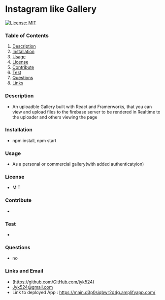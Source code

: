 # Instagram like Gallery

  [![License: MIT](https://img.shields.io/badge/License-MIT-yellow.svg)](https://opensource.org/licenses/MIT)

  ### Table of Contents
  1. [Description](#description)
  2. [Installation](#installation)
  3. [Usage](#usage)
  4. [License](#license)
  5. [Contribute](#contribute)
  6. [Test](#test)
  7. [Questions](#questions)
  8. [Links](#links)
  
  ### Description
  * An uploadble Gallery built with React and Framerworks, that you can view and upload files to the firebase server to be rendered in Realtime to the uploader and others viewing the page
  ### Installation
  * npm install, npm start
  ### Usage
  * As a personal or commercial gallery(with added authenticatyion)
  ### License
  * MIT
  ### Contribute
  * 
  ### Test
  * 
  ### Questions
  * no
  ### Links and Email
  * (https://github.com/GitHub.com/jyk524)
  * Jyk524@gmail.com
  * Link to deployed App : https://main.d3p0siqbwr2d4g.amplifyapp.com/
